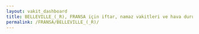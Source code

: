 ```yaml
---
layout: vakit_dashboard
title: BELLEVILLE_(_R), FRANSA için iftar, namaz vakitleri ve hava durumu - ilçe/eyalet seç
permalink: /FRANSA/BELLEVILLE_(_R)/
---
```


<script type="text/javascript">
  var GLOBAL_COUNTRY = 'FRANSA';
  var GLOBAL_CITY = 'BELLEVILLE_(_R)';
  var GLOBAL_STATE = '';
  var lat = 72;
  var lon = 21;
</script>
